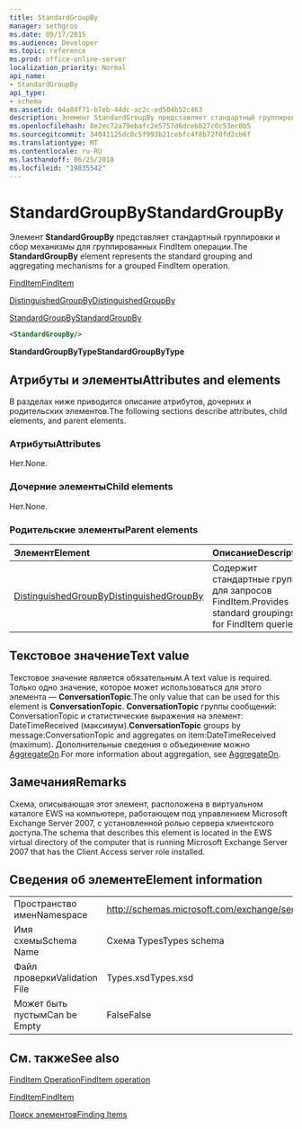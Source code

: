 ```yaml
---
title: StandardGroupBy
manager: sethgros
ms.date: 09/17/2015
ms.audience: Developer
ms.topic: reference
ms.prod: office-online-server
localization_priority: Normal
api_name:
- StandardGroupBy
api_type:
- schema
ms.assetid: 04a84f71-b7eb-44dc-ac2c-ed504b52c463
description: Элемент StandardGroupBy представляет стандартный группировки и сбор механизмы для группированных FindItem операции.
ms.openlocfilehash: 8e2ec72a79ebafc2e5757d6dcebb27c0c53ec0b5
ms.sourcegitcommit: 34041125dc8c5f993b21cebfc4f8b72f0fd2cb6f
ms.translationtype: MT
ms.contentlocale: ru-RU
ms.lasthandoff: 06/25/2018
ms.locfileid: "19835542"
---
```

# <a name="standardgroupby"></a><span data-ttu-id="6de63-103">StandardGroupBy</span><span class="sxs-lookup"><span data-stu-id="6de63-103">StandardGroupBy</span></span>

<span data-ttu-id="6de63-104">Элемент **StandardGroupBy** представляет стандартный группировки и сбор механизмы для группированных FindItem операции.</span><span class="sxs-lookup"><span data-stu-id="6de63-104">The **StandardGroupBy** element represents the standard grouping and aggregating mechanisms for a grouped FindItem operation.</span></span> 
  
[<span data-ttu-id="6de63-105">FindItem</span><span class="sxs-lookup"><span data-stu-id="6de63-105">FindItem</span></span>](finditem.md)
  
[<span data-ttu-id="6de63-106">DistinguishedGroupBy</span><span class="sxs-lookup"><span data-stu-id="6de63-106">DistinguishedGroupBy</span></span>](distinguishedgroupby.md)
  
[<span data-ttu-id="6de63-107">StandardGroupBy</span><span class="sxs-lookup"><span data-stu-id="6de63-107">StandardGroupBy</span></span>](standardgroupby.md)
  
```xml
<StandardGroupBy/>
```

 <span data-ttu-id="6de63-108">**StandardGroupByType**</span><span class="sxs-lookup"><span data-stu-id="6de63-108">**StandardGroupByType**</span></span>
## <a name="attributes-and-elements"></a><span data-ttu-id="6de63-109">Атрибуты и элементы</span><span class="sxs-lookup"><span data-stu-id="6de63-109">Attributes and elements</span></span>

<span data-ttu-id="6de63-110">В разделах ниже приводится описание атрибутов, дочерних и родительских элементов.</span><span class="sxs-lookup"><span data-stu-id="6de63-110">The following sections describe attributes, child elements, and parent elements.</span></span>
  
### <a name="attributes"></a><span data-ttu-id="6de63-111">Атрибуты</span><span class="sxs-lookup"><span data-stu-id="6de63-111">Attributes</span></span>

<span data-ttu-id="6de63-112">Нет.</span><span class="sxs-lookup"><span data-stu-id="6de63-112">None.</span></span>
  
### <a name="child-elements"></a><span data-ttu-id="6de63-113">Дочерние элементы</span><span class="sxs-lookup"><span data-stu-id="6de63-113">Child elements</span></span>

<span data-ttu-id="6de63-114">Нет.</span><span class="sxs-lookup"><span data-stu-id="6de63-114">None.</span></span>
  
### <a name="parent-elements"></a><span data-ttu-id="6de63-115">Родительские элементы</span><span class="sxs-lookup"><span data-stu-id="6de63-115">Parent elements</span></span>

|<span data-ttu-id="6de63-116">**Элемент**</span><span class="sxs-lookup"><span data-stu-id="6de63-116">**Element**</span></span>|<span data-ttu-id="6de63-117">**Описание**</span><span class="sxs-lookup"><span data-stu-id="6de63-117">**Description**</span></span>|
|:-----|:-----|
|[<span data-ttu-id="6de63-118">DistinguishedGroupBy</span><span class="sxs-lookup"><span data-stu-id="6de63-118">DistinguishedGroupBy</span></span>](distinguishedgroupby.md) <br/> |<span data-ttu-id="6de63-119">Содержит стандартные группы для запросов FindItem.</span><span class="sxs-lookup"><span data-stu-id="6de63-119">Provides standard groupings for FindItem queries.</span></span>  <br/> |
   
## <a name="text-value"></a><span data-ttu-id="6de63-120">Текстовое значение</span><span class="sxs-lookup"><span data-stu-id="6de63-120">Text value</span></span>

<span data-ttu-id="6de63-121">Текстовое значение является обязательным.</span><span class="sxs-lookup"><span data-stu-id="6de63-121">A text value is required.</span></span> <span data-ttu-id="6de63-122">Только одно значение, которое может использоваться для этого элемента — **ConversationTopic**.</span><span class="sxs-lookup"><span data-stu-id="6de63-122">The only value that can be used for this element is **ConversationTopic**.</span></span> <span data-ttu-id="6de63-123">**ConversationTopic** группы сообщений: ConversationTopic и статистические выражения на элемент: DateTimeReceived (максимум).</span><span class="sxs-lookup"><span data-stu-id="6de63-123">**ConversationTopic** groups by message:ConversationTopic and aggregates on item:DateTimeReceived (maximum).</span></span> <span data-ttu-id="6de63-124">Дополнительные сведения о объединение можно [AggregateOn](aggregateon.md).</span><span class="sxs-lookup"><span data-stu-id="6de63-124">For more information about aggregation, see [AggregateOn](aggregateon.md).</span></span>
  
## <a name="remarks"></a><span data-ttu-id="6de63-125">Замечания</span><span class="sxs-lookup"><span data-stu-id="6de63-125">Remarks</span></span>

<span data-ttu-id="6de63-126">Схема, описывающая этот элемент, расположена в виртуальном каталоге EWS на компьютере, работающем под управлением Microsoft Exchange Server 2007, с установленной ролью сервера клиентского доступа.</span><span class="sxs-lookup"><span data-stu-id="6de63-126">The schema that describes this element is located in the EWS virtual directory of the computer that is running Microsoft Exchange Server 2007 that has the Client Access server role installed.</span></span>
  
## <a name="element-information"></a><span data-ttu-id="6de63-127">Сведения об элементе</span><span class="sxs-lookup"><span data-stu-id="6de63-127">Element information</span></span>

|||
|:-----|:-----|
|<span data-ttu-id="6de63-128">Пространство имен</span><span class="sxs-lookup"><span data-stu-id="6de63-128">Namespace</span></span>  <br/> |http://schemas.microsoft.com/exchange/services/2006/types  <br/> |
|<span data-ttu-id="6de63-129">Имя схемы</span><span class="sxs-lookup"><span data-stu-id="6de63-129">Schema Name</span></span>  <br/> |<span data-ttu-id="6de63-130">Схема Types</span><span class="sxs-lookup"><span data-stu-id="6de63-130">Types schema</span></span>  <br/> |
|<span data-ttu-id="6de63-131">Файл проверки</span><span class="sxs-lookup"><span data-stu-id="6de63-131">Validation File</span></span>  <br/> |<span data-ttu-id="6de63-132">Types.xsd</span><span class="sxs-lookup"><span data-stu-id="6de63-132">Types.xsd</span></span>  <br/> |
|<span data-ttu-id="6de63-133">Может быть пустым</span><span class="sxs-lookup"><span data-stu-id="6de63-133">Can be Empty</span></span>  <br/> |<span data-ttu-id="6de63-134">False</span><span class="sxs-lookup"><span data-stu-id="6de63-134">False</span></span>  <br/> |
   
## <a name="see-also"></a><span data-ttu-id="6de63-135">См. также</span><span class="sxs-lookup"><span data-stu-id="6de63-135">See also</span></span>



[<span data-ttu-id="6de63-136">FindItem Operation</span><span class="sxs-lookup"><span data-stu-id="6de63-136">FindItem operation</span></span>](finditem-operation.md)
  
[<span data-ttu-id="6de63-137">FindItem</span><span class="sxs-lookup"><span data-stu-id="6de63-137">FindItem</span></span>](finditem.md)


[<span data-ttu-id="6de63-138">Поиск элементов</span><span class="sxs-lookup"><span data-stu-id="6de63-138">Finding Items</span></span>](http://msdn.microsoft.com/library/63af1f9c-464b-4fca-9ae3-3d60f24ca93c%28Office.15%29.aspx)

